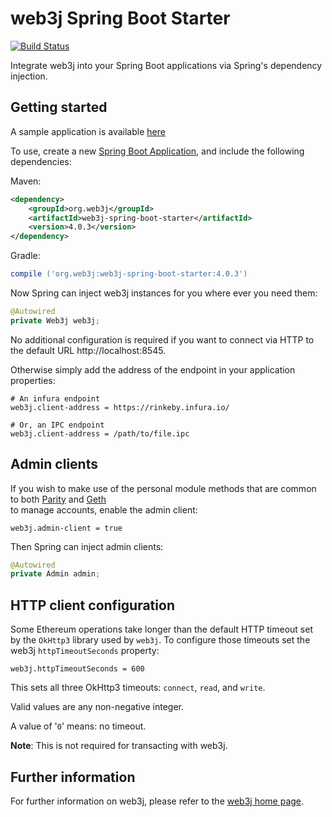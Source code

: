 # web3j Spring Boot Starter

[![Build Status](https://travis-ci.org/web3j/web3j-spring-boot-starter.svg?branch=master)](https://travis-ci.org/web3j/web3j-spring-boot-starter)

Integrate web3j into your Spring Boot applications via Spring's dependency injection.


## Getting started

A sample application is available [here](https://github.com/web3j/examples/tree/master/spring-boot)

To use, create a new [Spring Boot Application](https://spring.io/guides/gs/spring-boot/), and 
include the following dependencies:

Maven:

```xml
<dependency>
    <groupId>org.web3j</groupId>
    <artifactId>web3j-spring-boot-starter</artifactId>
    <version>4.0.3</version>
</dependency>
```

Gradle:

```groovy
compile ('org.web3j:web3j-spring-boot-starter:4.0.3')
```

Now Spring can inject web3j instances for you where ever you need them:

```java
@Autowired
private Web3j web3j;
```

No additional configuration is required if you want to connect via HTTP to the default URL 
http://localhost:8545.

Otherwise simply add the address of the endpoint in your application properties:

```properties
# An infura endpoint
web3j.client-address = https://rinkeby.infura.io/

# Or, an IPC endpoint
web3j.client-address = /path/to/file.ipc
```


## Admin clients

If you wish to make use of the personal module methods that are common to both
[Parity](https://github.com/ethcore/parity/wiki/JSONRPC-personal-module) and 
[Geth](https://github.com/ethereum/go-ethereum/wiki/Management-APIs#personal)  
to manage accounts, enable the admin client:

```properties
web3j.admin-client = true
```

Then Spring can inject admin clients:

 ```java
 @Autowired
 private Admin admin;
 ```


## HTTP client configuration

Some Ethereum operations take longer than the default HTTP timeout set by the `OkHttp3` library
used by `web3j`. To configure those timeouts set the web3j `httpTimeoutSeconds` property:

```properties
web3j.httpTimeoutSeconds = 600  
```

This sets all three OkHttp3 timeouts: `connect`, `read`, and `write`.  

Valid values are any non-negative integer.

A value of '`0`' means: no timeout.  


**Note**: This is not required for transacting with web3j.  


## Further information

For further information on web3j, please refer to the [web3j home page](https://web3j.io).
